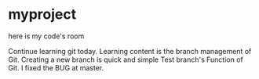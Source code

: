 # myproject
here is my code's room

Continue learning git today.
Learning content is the branch management of Git.
Creating a new branch is quick and simple
Test branch's Function of Git.
I fixed the BUG at master.

